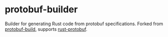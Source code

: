 # protobuf-builder

Builder for generating Rust code from protobuf specifications. Forked from [protobuf-build](https://github.com/tikv/protobuf-build), supports [rust-protobuf](https://github.com/stepancheg/rust-protobuf).
